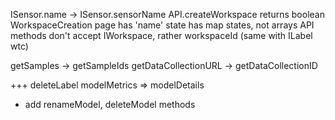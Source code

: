 ISensor.name -> ISensor.sensorName
API.createWorkspace returns boolean
WorkspaceCreation page has 'name' state
    has map states, not arrays
API methods don't accept IWorkspace, rather workspaceId
    (same with ILabel wtc)

getSamples -> getSampleIds
getDataCollectionURL -> getDataCollectionID

+++ deleteLabel
modelMetrics => modelDetails

+ add renameModel, deleteModel methods